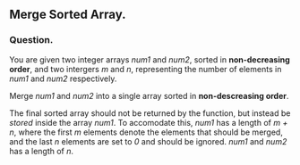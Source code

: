 ## Merge Sorted Array.

### Question.
 
You are given two integer arrays *num1* and *num2*, sorted in **non-decreasing order**, and two intergers
*m* and *n*, representing the number of elements in *num1* and *num2* respectively.


Merge *num1* and *num2* into a single array sorted in **non-descreasing order**.

The final sorted array should not be returned by the function, but instead be *stored* inside the array *num1*.
To accomodate this, *num1* has a length of *m + n*, where the first *m* elements denote the elements that 
should be merged, and the last *n* elements are set to *0* and should be ignored. *num1* and *num2* has a 
length of *n*.
